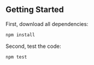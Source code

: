 ## Getting Started

First, download all dependencies:

```bash
npm install
```

Second, test the code:

```bash
npm test
```
